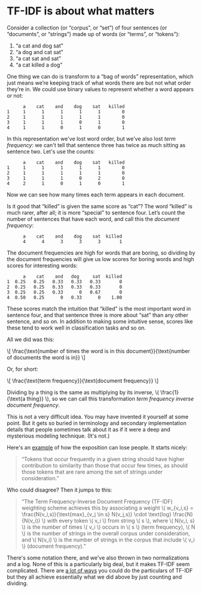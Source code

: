 # TF-IDF is about what matters

Consider a collection (or “corpus”, or “set”) of four sentences (or “documents”, or “strings”) made up of words (or “terms”, or “tokens”):

 1. “a cat and dog sat”
 2. “a dog and cat sat”
 3. “a cat sat and sat”
 4. “a cat killed a dog”

One thing we can do is transform to a “bag of words” representation, which just means we’re keeping track of what words there are but not what order they’re in. We could use binary values to represent whether a word appears or not:

```text
      a    cat    and    dog    sat   killed
1     1      1      1      1      1        0
2     1      1      1      1      1        0
3     1      1      1      0      1        0
4     1      1      0      1      0        1
```

In this representation we've lost word order, but we've also lost *term frequency*: we can't tell that sentence three has twice as much sitting as sentence two. Let's use the counts:

```text
      a    cat    and    dog    sat   killed
1     1      1      1      1      1        0
2     1      1      1      1      1        0
3     1      1      1      0      2        0
4     2      1      0      1      0        1
```

Now we can see how many times each term appears in each document.

Is it good that “killed” is given the same score as “cat”? The word “killed” is much rarer, after all; it is more “special” to sentence four. Let’s count the number of sentences that have each word, and call this the *document frequency*:

```text
      a    cat    and    dog    sat  killed
      4      4      3      3      3       1
```

The document frequencies are high for words that are boring, so dividing by the document frequencies will give us low scores for boring words and high scores for interesting words:

```text
      a    cat    and   dog     sat  killed
1  0.25   0.25   0.33   0.33   0.33       0
2  0.25   0.25   0.33   0.33   0.33       0
3  0.25   0.25   0.33      0   0.67       0
4  0.50   0.25      0   0.33      0    1.00
```

These scores match the intuition that “killed” is the most important word in sentence four, and that sentence three is more about “sat” than any other sentence, and so on. In addition to making some intuitive sense, scores like these tend to work well in classification tasks and so on.

All we did was this:

\\[ \frac{\text{number of times the word is in this document}}{\text{number of documents the word is in}} \\]

Or, for short:

\\[ \frac{\text{term frequency}}{\text{document frequency}} \\]

Dividing by a thing is the same as multiplying by its inverse, \\( \frac{1}{\text{a thing}} \\), so we can call this transformation *term frequency inverse document frequency*.

This is not a very difficult idea. You may have invented it yourself at some point. But it gets so buried in terminology and secondary implementation details that people sometimes talk about it as if it were a deep and mysterious modeling technique. (It's not.)

Here's an [example](http://www.cs.utexas.edu/~ml/papers/marlin-dissertation-06.pdf) of how the exposition can lose people. It starts nicely:

> “Tokens that occur frequently in a given string should have higher contribution to similarity than those that occur few times, as should those tokens that are rare among the set of strings under consideration.”

Who could disagree? Then it jumps to this:

> “The Term Frequency-Inverse Document Frequency (TF-IDF) weighting scheme achieves this by associating a weight \\( w_{v_i,s} = \frac{N(v_i,s)}{\text{max}_{v_j \in s} N(v_j,s)} \cdot \text{log} \frac{N}{N(v_i)} \\) with every token \\( v_i \\) from string \\( s \\), where \\( N(v_i, s) \\) is the number of times \\( v_i \\) occurs in \\( s \\) (term frequency), \\( N \\) is the number of strings in the overall corpus under consideration, and \\( N(v_i) \\) is the number of strings in the corpus that include \\( v_i \\) (document frequency).”

There's some notation there, and we've also thrown in two normalizations and a log. None of this is a particularly big deal, but it makes TF-IDF seem complicated. There are [a lot of ways](http://en.wikipedia.org/wiki/Tf%E2%80%93idf) you could do the particulars of TF-IDF but they all achieve essentially what we did above by just counting and dividing.
